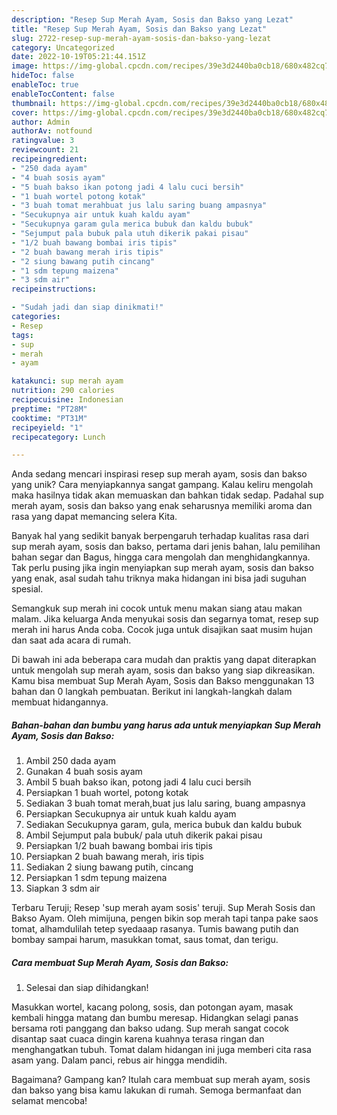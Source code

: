 ```yaml
---
description: "Resep Sup Merah Ayam, Sosis dan Bakso yang Lezat"
title: "Resep Sup Merah Ayam, Sosis dan Bakso yang Lezat"
slug: 2722-resep-sup-merah-ayam-sosis-dan-bakso-yang-lezat
category: Uncategorized
date: 2022-10-19T05:21:44.151Z
image: https://img-global.cpcdn.com/recipes/39e3d2440ba0cb18/680x482cq70/sup-merah-ayam-sosis-dan-bakso-foto-resep-utama.jpg
hideToc: false
enableToc: true
enableTocContent: false
thumbnail: https://img-global.cpcdn.com/recipes/39e3d2440ba0cb18/680x482cq70/sup-merah-ayam-sosis-dan-bakso-foto-resep-utama.jpg
cover: https://img-global.cpcdn.com/recipes/39e3d2440ba0cb18/680x482cq70/sup-merah-ayam-sosis-dan-bakso-foto-resep-utama.jpg
author: Admin
authorAv: notfound
ratingvalue: 3
reviewcount: 21
recipeingredient:
- "250 dada ayam"
- "4 buah sosis ayam"
- "5 buah bakso ikan potong jadi 4 lalu cuci bersih"
- "1 buah wortel potong kotak"
- "3 buah tomat merahbuat jus lalu saring buang ampasnya"
- "Secukupnya air untuk kuah kaldu ayam"
- "Secukupnya garam gula merica bubuk dan kaldu bubuk"
- "Sejumput pala bubuk pala utuh dikerik pakai pisau"
- "1/2 buah bawang bombai iris tipis"
- "2 buah bawang merah iris tipis"
- "2 siung bawang putih cincang"
- "1 sdm tepung maizena"
- "3 sdm air"
recipeinstructions:

- "Sudah jadi dan siap dinikmati!"
categories:
- Resep
tags:
- sup
- merah
- ayam

katakunci: sup merah ayam 
nutrition: 290 calories
recipecuisine: Indonesian
preptime: "PT28M"
cooktime: "PT31M"
recipeyield: "1"
recipecategory: Lunch

---
```





Anda sedang mencari inspirasi resep sup merah ayam, sosis dan bakso yang unik? Cara menyiapkannya sangat gampang. Kalau keliru mengolah maka hasilnya tidak akan memuaskan dan bahkan tidak sedap. Padahal sup merah ayam, sosis dan bakso yang enak seharusnya memiliki aroma dan rasa yang dapat memancing selera Kita.





Banyak hal yang sedikit banyak berpengaruh terhadap kualitas rasa dari sup merah ayam, sosis dan bakso, pertama dari jenis bahan, lalu pemilihan bahan segar dan Bagus, hingga cara mengolah dan menghidangkannya. Tak perlu pusing jika ingin menyiapkan sup merah ayam, sosis dan bakso yang enak,      asal sudah tahu triknya maka hidangan ini bisa jadi suguhan spesial.














Semangkuk sup merah ini cocok untuk menu makan siang atau makan malam. Jika keluarga Anda menyukai sosis dan segarnya tomat, resep sup merah ini harus Anda coba. Cocok juga untuk disajikan saat musim hujan dan saat ada acara di rumah.






Di bawah ini ada beberapa cara mudah dan praktis yang dapat diterapkan untuk mengolah sup merah ayam, sosis dan bakso yang siap dikreasikan. Kamu bisa membuat Sup Merah Ayam, Sosis dan Bakso menggunakan 13 bahan dan 0 langkah pembuatan. Berikut ini langkah-langkah dalam membuat hidangannya.

<!--inarticleads1-->

##### Bahan-bahan dan bumbu yang harus ada untuk menyiapkan Sup Merah Ayam, Sosis dan Bakso:

1. Ambil 250 dada ayam
1. Gunakan 4 buah sosis ayam
1. Ambil 5 buah bakso ikan, potong jadi 4 lalu cuci bersih
1. Persiapkan 1 buah wortel, potong kotak
1. Sediakan 3 buah tomat merah,buat jus lalu saring, buang ampasnya
1. Persiapkan Secukupnya air untuk kuah kaldu ayam
1. Sediakan Secukupnya garam, gula, merica bubuk dan kaldu bubuk
1. Ambil Sejumput pala bubuk/ pala utuh dikerik pakai pisau
1. Persiapkan 1/2 buah bawang bombai iris tipis
1. Persiapkan 2 buah bawang merah, iris tipis
1. Sediakan 2 siung bawang putih, cincang
1. Persiapkan 1 sdm tepung maizena
1. Siapkan 3 sdm air


Terbaru Teruji; Resep &#39;sup merah ayam sosis&#39; teruji. Sup Merah Sosis dan Bakso Ayam. Oleh mimijuna, pengen bikin sop merah tapi tanpa pake saos tomat, alhamdulilah tetep syedaaap rasanya. Tumis bawang putih dan bombay sampai harum, masukkan tomat, saus tomat, dan terigu. 

<!--inarticleads2-->

##### Cara membuat Sup Merah Ayam, Sosis dan Bakso:


1. Selesai dan siap dihidangkan!

Masukkan wortel, kacang polong, sosis, dan potongan ayam, masak kembali hingga matang dan bumbu meresap. Hidangkan selagi panas bersama roti panggang dan bakso udang. Sup merah sangat cocok disantap saat cuaca dingin karena kuahnya terasa ringan dan menghangatkan tubuh. Tomat dalam hidangan ini juga memberi cita rasa asam yang. Dalam panci, rebus air hingga mendidih. 

Bagaimana? Gampang kan? Itulah cara membuat sup merah ayam, sosis dan bakso yang bisa kamu lakukan di rumah. Semoga bermanfaat dan selamat mencoba!
